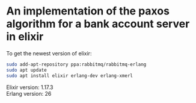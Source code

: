 # An implementation of the paxos algorithm for a bank account server in elixir 

To get the newest version of elixir:  
```bash
sudo add-apt-repository ppa:rabbitmq/rabbitmq-erlang
sudo apt update
sudo apt install elixir erlang-dev erlang-xmerl
```
Elixir version: 1.17.3  
Erlang version: 26
